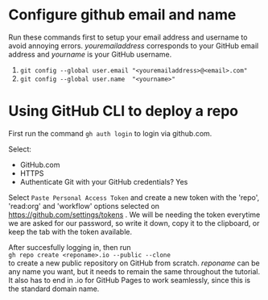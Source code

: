 # Configure github email and name
Run these commands first to setup your email address and username to avoid annoying errors. *youremailaddress* corresponds to your GitHub email address and *yourname* is your GitHub username.

1. `git config --global user.email "<youremailaddress>@<email>.com"`
2. `git config --global user.name  "<yourname>"`

# Using GitHub CLI to deploy a repo

First run the command `gh auth login` to login via github.com. 

Select:
- GitHub.com
- HTTPS
- Authenticate Git with your GitHub credentials? Yes


Select `Paste Personal Access Token` and create a new token with the 'repo', 'read:org' and 'workflow' options selected on https://github.com/settings/tokens . We will be needing the token everytime we are asked for our password, so write it down, copy it to the clipboard, or keep the tab with the token available. 

After succesfully logging in, then run  
`gh repo create <reponame>.io --public --clone`  
to create a new public repository on GitHub from scratch. *reponame* can be any name you want, but it needs to remain the same throughout the tutorial. It also has to end in .io for GitHub Pages to work seamlessly, since this is the standard domain name.